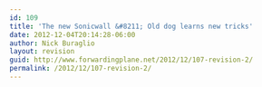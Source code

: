 ```yaml
---
id: 109
title: 'The new Sonicwall &#8211; Old dog learns new tricks'
date: 2012-12-04T20:14:28-06:00
author: Nick Buraglio
layout: revision
guid: http://www.forwardingplane.net/2012/12/107-revision-2/
permalink: /2012/12/107-revision-2/
---
```


